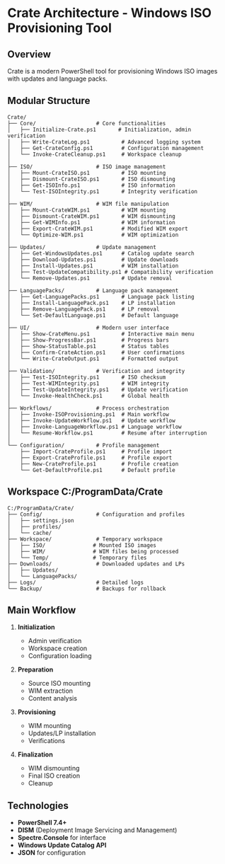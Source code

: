 # Crate Architecture - Windows ISO Provisioning Tool

## Overview

Crate is a modern PowerShell tool for provisioning Windows ISO images with updates and language packs.

## Modular Structure

```text
Crate/
├── Core/                   # Core functionalities
│   ├── Initialize-Crate.ps1       # Initialization, admin verification
│   ├── Write-CrateLog.ps1          # Advanced logging system
│   ├── Get-CrateConfig.ps1         # Configuration management
│   └── Invoke-CrateCleanup.ps1     # Workspace cleanup
│
├── ISO/                    # ISO image management
│   ├── Mount-CrateISO.ps1          # ISO mounting
│   ├── Dismount-CrateISO.ps1       # ISO dismounting
│   ├── Get-ISOInfo.ps1             # ISO information
│   └── Test-ISOIntegrity.ps1       # Integrity verification
│
├── WIM/                    # WIM file manipulation
│   ├── Mount-CrateWIM.ps1          # WIM mounting
│   ├── Dismount-CrateWIM.ps1       # WIM dismounting
│   ├── Get-WIMInfo.ps1             # WIM information
│   ├── Export-CrateWIM.ps1         # Modified WIM export
│   └── Optimize-WIM.ps1            # WIM optimization
│
├── Updates/                # Update management
│   ├── Get-WindowsUpdates.ps1      # Catalog update search
│   ├── Download-Updates.ps1        # Update downloads
│   ├── Install-Updates.ps1         # WIM installation
│   ├── Test-UpdateCompatibility.ps1 # Compatibility verification
│   └── Remove-Updates.ps1          # Update removal
│
├── LanguagePacks/          # Language pack management
│   ├── Get-LanguagePacks.ps1       # Language pack listing
│   ├── Install-LanguagePack.ps1    # LP installation
│   ├── Remove-LanguagePack.ps1     # LP removal
│   └── Set-DefaultLanguage.ps1     # Default language
│
├── UI/                     # Modern user interface
│   ├── Show-CrateMenu.ps1          # Interactive main menu
│   ├── Show-ProgressBar.ps1        # Progress bars
│   ├── Show-StatusTable.ps1        # Status tables
│   ├── Confirm-CrateAction.ps1     # User confirmations
│   └── Write-CrateOutput.ps1       # Formatted output
│
├── Validation/             # Verification and integrity
│   ├── Test-ISOIntegrity.ps1       # ISO checksum
│   ├── Test-WIMIntegrity.ps1       # WIM integrity
│   ├── Test-UpdateIntegrity.ps1    # Update verification
│   └── Invoke-HealthCheck.ps1      # Global health
│
├── Workflows/              # Process orchestration
│   ├── Invoke-ISOProvisioning.ps1  # Main workflow
│   ├── Invoke-UpdateWorkflow.ps1   # Update workflow
│   ├── Invoke-LanguageWorkflow.ps1 # Language workflow
│   └── Resume-Workflow.ps1         # Resume after interruption
│
└── Configuration/          # Profile management
    ├── Import-CrateProfile.ps1     # Profile import
    ├── Export-CrateProfile.ps1     # Profile export
    ├── New-CrateProfile.ps1        # Profile creation
    └── Get-DefaultProfile.ps1      # Default profile
```

## Workspace C:/ProgramData/Crate

```text
C:/ProgramData/Crate/
├── Config/                 # Configuration and profiles
│   ├── settings.json
│   ├── profiles/
│   └── cache/
├── Workspace/              # Temporary workspace
│   ├── ISO/               # Mounted ISO images
│   ├── WIM/               # WIM files being processed
│   └── Temp/              # Temporary files
├── Downloads/              # Downloaded updates and LPs
│   ├── Updates/
│   └── LanguagePacks/
├── Logs/                   # Detailed logs
└── Backup/                 # Backups for rollback
```

## Main Workflow

1. **Initialization**
   - Admin verification
   - Workspace creation
   - Configuration loading

2. **Preparation**
   - Source ISO mounting
   - WIM extraction
   - Content analysis

3. **Provisioning**
   - WIM mounting
   - Updates/LP installation
   - Verifications

4. **Finalization**
   - WIM dismounting
   - Final ISO creation
   - Cleanup

## Technologies

- **PowerShell 7.4+**
- **DISM** (Deployment Image Servicing and Management)
- **Spectre.Console** for interface
- **Windows Update Catalog API**
- **JSON** for configuration
